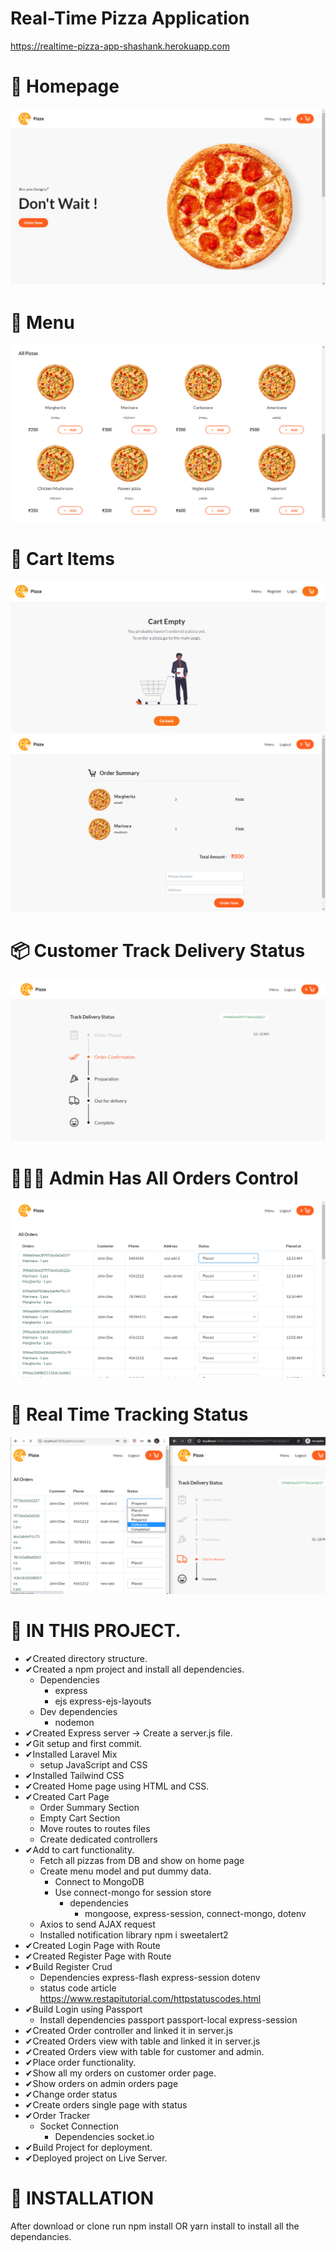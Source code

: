 # Real-Time Pizza Application
https://realtime-pizza-app-shashank.herokuapp.com
# 🍱 **Homepage**
![](/public/images/1.png)
# 🍕 **Menu**
![](/public/images/2.png)
# 🛒 **Cart Items**
![](/public/images/7.png)
![](/public/images/3.png)
# 📦 **Customer Track Delivery Status**
![](/public/images/4.png)
# 👨🏻‍💻 **Admin Has All Orders Control**
![](/public/images/5.png)
# 📝 **Real Time Tracking Status**
![](/public/images/6.png)


# 🚀 IN THIS PROJECT.
- ✔Created directory structure.
- ✔Created a npm project and install all dependencies.
    - Dependencies
        - express
        - ejs express-ejs-layouts
    - Dev dependencies
        - nodemon
- ✔Created Express server -> Create a server.js file.
- ✔Git setup and first commit.
- ✔Installed Laravel Mix
    - setup JavaScript and CSS
- ✔Installed Tailwind CSS
- ✔Created Home page using HTML and CSS.
- ✔Created Cart Page
    - Order Summary Section
    - Empty Cart Section
    - Move routes to routes files
    - Create dedicated controllers
- ✔Add to cart functionality.
    - Fetch all pizzas from DB and show on home page
    - Create menu model and put dummy data.
        - Connect to MongoDB
        - Use connect-mongo for session store
            - dependencies
                - mongoose, express-session, connect-mongo, dotenv
    - Axios to send AJAX request
    - Installed notification library npm i sweetalert2
- ✔Created Login Page with Route
- ✔Created Register Page with Route
- ✔Build Register Crud
    - Dependencies express-flash express-session dotenv
    - status code article https://www.restapitutorial.com/httpstatuscodes.html
- ✔Build Login using Passport
    - Install dependencies passport passport-local express-session
- ✔Created Order controller and linked it in server.js
- ✔Created Orders view with table and linked it in server.js
- ✔Created Orders view with table for customer and admin.
- ✔Place order functionality.
- ✔Show all my orders on customer order page.
- ✔Show orders on admin orders page
- ✔Change order status
- ✔Create orders single page with status
- ✔Order Tracker
    - Socket Connection
        - Dependencies socket.io
- ✔Build Project for deployment.
- ✔Deployed project on Live Server.


# 🚀 INSTALLATION
After download or clone run npm install OR yarn install to install all the dependancies.

